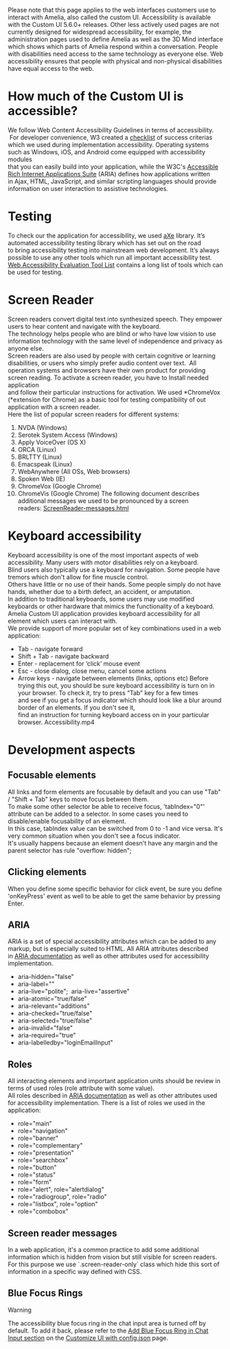 Please note that this page applies to the web interfaces customers use to interact with Amelia, also called the custom UI. Accessibility is available with the Custom UI 5.6.0+ releases. Other less actively used pages are not currently designed for widespread accessibility, for example, the administration pages used to define Amelia as well as the 3D Mind interface which shows which parts of Amelia respond within a conversation.
People with disabilities need access to the same technology as everyone else. Web accessibility ensures that people with physical and non-physical disabilities have equal access to the web.
# How much of the Custom UI is accessible?
We follow Web Content Accessibility Guidelines in terms of accessibility.  For developer convenience, W3 created a [checklist](https://www.w3.org/TR/2006/WD-WCAG20-20060427/appendixB.html) of success criterias  
which we used during implementation accessibility. Operating systems such as Windows, iOS, and Android come equipped with accessibility modules  
that you can easily build into your application, while the W3C's [Accessible Rich Internet Applications Suite](http://www.w3.org/WAI/intro/aria) (ARIA) defines how applications written  
in Ajax, HTML, JavaScript, and similar scripting languages should provide information on user interaction to assistive technologies.
# Testing
To check our the application for accessibility, we used [aXe](https://www.deque.com/axe/) library. It’s automated accessibility testing library which has set out on the road  
to bring accessibility testing into mainstream web development. It’s always possible to use any other tools which run all important accessibility test.  
[Web Accessibility Evaluation Tool List](https://www.w3.org/WAI/ER/tools/) contains a long list of tools which can be used for testing.
# Screen Reader
Screen readers convert digital text into synthesized speech. They empower users to hear content and navigate with the keyboard.  
The technology helps people who are blind or who have low vision to use information technology with the same level of independence and privacy as anyone else.  
Screen readers are also used by people with certain cognitive or learning disabilities, or users who simply prefer audio content over text. 
All operation systems and browsers have their own product for providing screen reading. To activate a screen reader, you have to Install needed application  
and follow their particular instructions for activation. We used *ChromeVox (*extension for Chrome) as a basic tool for testing compatibility of out application with a screen reader.  
Here the list of popular screen readers for different systems:
1.  NVDA (Windows)
2.  Serotek System Access (Windows)
3.  Apply VoiceOver (OS X)
4.  ORCA (Linux)
5.  BRLTTY (Linux)
6.  Emacspeak (Linux)
7.  WebAnywhere (All OSs, Web browsers) 
8.  Spoken Web (IE)
9.  ChromeVox (Google Chrome)
10. ChromeVis (Google Chrome)
The following document describes additional messages we used to be pronounced by a screen readers: [ScreenReader-messages.html](../28476444/Accessibility)
# Keyboard accessibility 
Keyboard accessibility is one of the most important aspects of web accessibility. Many users with motor disabilities rely on a keyboard.  
Blind users also typically use a keyboard for navigation. Some people have tremors which don't allow for fine muscle control.  
Others have little or no use of their hands. Some people simply do not have hands, whether due to a birth defect, an accident, or amputation.  
In addition to traditional keyboards, some users may use modified keyboards or other hardware that mimics the functionality of a keyboard.
Amelia Custom UI application provides keyboard accessibility for all element which users can interact with.  
We provide support of more popular set of key combinations used in a web application: 
-   Tab - navigate forward 
-   Shift + Tab - navigate backward
-   Enter - replacement for ‘click’ mouse event
-   Esc - close dialog, close menu, cancel some actions
-   Arrow keys - navigate between elements (links, options etc)
Before trying this out, you should be sure keyboard accessibility is turn on in your browser. To check it, try to press “Tab” key for a few times   
and see if you get a focus indicator which should look like a blur around border of an elements. If you don't see it,  
find an instruction for turning keyboard access on in your particular browser.
Accessibility.mp4
# Development aspects
## Focusable elements
All links and form elements are focusable by default and you can use "Tab" / "Shift + Tab" keys to move focus between them.    
To make some other selector be able to receive focus, 'tabIndex="0"' attribute can be added to a selector. In some cases you need to disable/enable focusability of an element.  
In this case, tabIndex value can be switched from 0 to -1 and vice versa. It's very common situation when you don't see a focus indicator.  
It's usually happens because an element doesn't have any margin and the parent selector has rule "overflow: hidden";
## Clicking elements
When you define some specific behavior for click event, be sure you define 'onKeyPress' event as well to be able to get the same behavior by pressing Enter.
## ARIA
ARIA is a set of special accessibility attributes which can be added to any markup, but is especially suited to HTML. All ARIA attributes described in [ARIA documentation](https://www.w3.org/TR/wai-aria/) as well as other attributes used for accessibility implementation.
-   aria-hidden="false"
-   aria-label=""
-   aria-live="polite";  aria-live="assertive"
-   aria-atomic="true/false"
-   aria-relevant="additions"
-   aria-checked="true/false"
-   aria-selected="true/false"
-   aria-invalid="false"
-   aria-required="true"
-   aria-labelledby="loginEmailInput"
## Roles
All interacting elements and important application units should be review in terms of used roles (role attribute with some value).  
All roles described in [ARIA documentation](https://www.w3.org/TR/wai-aria/) as well as other attributes used for accessibility implementation.
There is a list of roles we used in the application:
-   role="main"
-   role="navigation"
-   role="banner"
-   role="complementary"
-   role="presentation"
-   role="searchbox"
-   role="button"
-   role="status"
-   role="form"
-   role="alert", role="alertdialog"
-   role="radiogroup", role="radio"
-   role="listbox", role="option"
-   role="combobox"
## Screen reader messages
In a web application, it's a common practice to add some additional information which is hidden from vision but still visible for screen readers.  
For this purpose we use \`.screen-reader-only\` class which hide this sort of information in a specific way defined with CSS.
## Blue Focus Rings
> [!warning]  
>
> The accessibility blue focus ring in the chat input area is turned off by default. To add it back, please refer to the [Add Blue Focus Ring in Chat Input section](https://docs.ipsoft.com/display/AmeliaDocsV37/Customize+UI+with+config.json#CustomizeUIwithconfig.json-AddBlueFocusRinginChatInput) on the [Customize UI with config.json](Customize%20UI%20with%20config_json) page.

